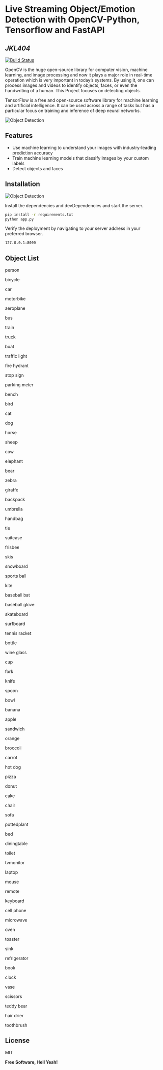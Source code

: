 # Live Streaming Object/Emotion Detection with OpenCV-Python, Tensorflow and FastAPI

## _JKL404_

[![Build Status](https://travis-ci.org/joemccann/dillinger.svg?branch=master)]()

OpenCV is the huge open-source library for computer vision, machine learning, and image processing and now it plays a major role in real-time operation which is very important in today’s systems. By using it, one can process images and videos to identify objects, faces, or even the handwriting of a human. This Project focuses on detecting objects.

TensorFlow is a free and open-source software library for machine learning and artificial intelligence. It can be used across a range of tasks but has a particular focus on training and inference of deep neural networks.

![Object Detection](https://neilyongyangnie.files.wordpress.com/2018/11/0_hmacefect2pyqoxf.jpg)

## Features

- Use machine learning to understand your images with industry-leading prediction accuracy
- Train machine learning models that classify images by your custom labels
- Detect objects and faces

## Installation

![Object Detection](https://s3-us-west-2.amazonaws.com/static.pyimagesearch.com/opencv-yolo/yolo_overpass_output.gif)

Install the dependencies and devDependencies and start the server.

```sh
pip install -r requirements.txt
python app.py
```

Verify the deployment by navigating to your server address in
your preferred browser.

```sh
127.0.0.1:8000
```

## Object List

person

bicycle

car

motorbike

aeroplane

bus

train

truck

boat

traffic light

fire hydrant

stop sign

parking meter

bench

bird

cat

dog

horse

sheep

cow

elephant

bear

zebra

giraffe

backpack

umbrella

handbag

tie

suitcase

frisbee

skis

snowboard

sports ball

kite

baseball bat

baseball glove

skateboard

surfboard

tennis racket

bottle

wine glass

cup

fork

knife

spoon

bowl

banana

apple

sandwich

orange

broccoli

carrot

hot dog

pizza

donut

cake

chair

sofa

pottedplant

bed

diningtable

toilet

tvmonitor

laptop

mouse

remote

keyboard

cell phone

microwave

oven

toaster

sink

refrigerator

book

clock

vase

scissors

teddy bear

hair drier

toothbrush

## License

MIT

**Free Software, Hell Yeah!**
